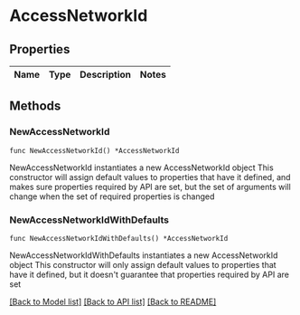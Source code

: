 # AccessNetworkId

## Properties

Name | Type | Description | Notes
------------ | ------------- | ------------- | -------------

## Methods

### NewAccessNetworkId

`func NewAccessNetworkId() *AccessNetworkId`

NewAccessNetworkId instantiates a new AccessNetworkId object
This constructor will assign default values to properties that have it defined,
and makes sure properties required by API are set, but the set of arguments
will change when the set of required properties is changed

### NewAccessNetworkIdWithDefaults

`func NewAccessNetworkIdWithDefaults() *AccessNetworkId`

NewAccessNetworkIdWithDefaults instantiates a new AccessNetworkId object
This constructor will only assign default values to properties that have it defined,
but it doesn't guarantee that properties required by API are set


[[Back to Model list]](../README.md#documentation-for-models) [[Back to API list]](../README.md#documentation-for-api-endpoints) [[Back to README]](../README.md)


